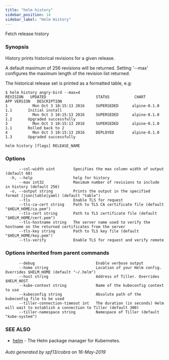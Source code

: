 ```yaml
---
title: "helm history"
sidebar_position: 14
sidebar_label: "Helm History"
---
```

Fetch release history

### Synopsis


History prints historical revisions for a given release.

A default maximum of 256 revisions will be returned. Setting '--max'
configures the maximum length of the revision list returned.

The historical release set is printed as a formatted table, e.g:

    $ helm history angry-bird --max=4
    REVISION   UPDATED                      STATUS           CHART        APP VERSION	DESCRIPTION
    1           Mon Oct 3 10:15:13 2016     SUPERSEDED      alpine-0.1.0  1.1		Initial install
    2           Mon Oct 3 10:15:13 2016     SUPERSEDED      alpine-0.1.0  1.2		Upgraded successfully
    3           Mon Oct 3 10:15:13 2016     SUPERSEDED      alpine-0.1.0  1.1		Rolled back to 2
    4           Mon Oct 3 10:15:13 2016     DEPLOYED        alpine-0.1.0  1.3		Upgraded successfully


```
helm history [flags] RELEASE_NAME
```

### Options

```
      --col-width uint        Specifies the max column width of output (default 60)
  -h, --help                  help for history
      --max int32             Maximum number of revisions to include in history (default 256)
  -o, --output string         Prints the output in the specified format (json|table|yaml) (default "table")
      --tls                   Enable TLS for request
      --tls-ca-cert string    Path to TLS CA certificate file (default "$HELM_HOME/ca.pem")
      --tls-cert string       Path to TLS certificate file (default "$HELM_HOME/cert.pem")
      --tls-hostname string   The server name used to verify the hostname on the returned certificates from the server
      --tls-key string        Path to TLS key file (default "$HELM_HOME/key.pem")
      --tls-verify            Enable TLS for request and verify remote
```

### Options inherited from parent commands

```
      --debug                           Enable verbose output
      --home string                     Location of your Helm config. Overrides $HELM_HOME (default "~/.helm")
      --host string                     Address of Tiller. Overrides $HELM_HOST
      --kube-context string             Name of the kubeconfig context to use
      --kubeconfig string               Absolute path of the kubeconfig file to be used
      --tiller-connection-timeout int   The duration (in seconds) Helm will wait to establish a connection to Tiller (default 300)
      --tiller-namespace string         Namespace of Tiller (default "kube-system")
```

### SEE ALSO

* [helm](helm.md)	 - The Helm package manager for Kubernetes.

###### Auto generated by spf13/cobra on 16-May-2019
